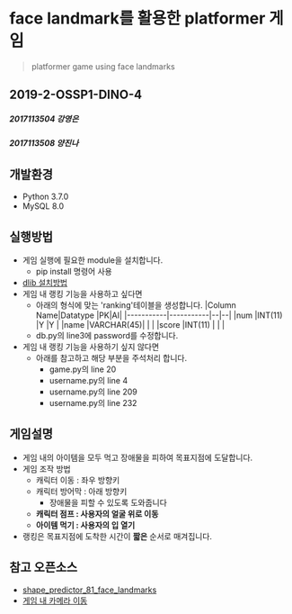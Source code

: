 # face landmark를 활용한 platformer 게임
> platformer game using face landmarks

## 2019-2-OSSP1-DINO-4
##### 2017113504 강영은
##### 2017113508 양진나

## 개발환경
* Python 3.7.0
* MySQL 8.0

## 실행방법
* 게임 실행에 필요한 module을 설치합니다.
  * pip install 명령어 사용
* [dlib 설치방법](https://sulastri.tistory.com/3)
* 게임 내 랭킹 기능을 사용하고 싶다면
  * 아래의 형식에 맞는 'ranking'테이블을 생성합니다.
  |Column Name|Datatype   |PK|AI|
  |-----------|-----------|--|--|
  |num        |INT(11)    |Y |Y |
  |name       |VARCHAR(45)|  |  |
  |score      |INT(11)    |  |  |
  * db.py의 line3에 password를 수정합니다.
* 게임 내 랭킹 기능을 사용하기 싶지 않다면
  * 아래를 참고하고 해당 부분을 주석처리 합니다.
     * game.py의 line 20
     * username.py의 line 4
     * username.py의 line 209
     * username.py의 line 232

## 게임설명
* 게임 내의 아이템을 모두 먹고 장애물을 피하여 목표지점에 도달합니다.
* 게임 조작 방법
  * 캐릭터 이동 : 좌우 방향키
  * 캐릭터 방어막 : 아래 방향키
    * 장애물을 피할 수 있도록 도와줍니다
  * **캐릭터 점프 : 사용자의 얼굴 위로 이동**
  * **아이템 먹기 : 사용자의 입 열기**
* 랭킹은 목표지점에 도착한 시간이 **짧은** 순서로 매겨집니다.


## 참고 오픈소스
* [shape_predictor_81_face_landmarks](https://github.com/codeniko/shape_predictor_81_face_landmarks)
* [게임 내 카메라 이동](https://bitbucket.org/plaoo/pygame-side-scrolling/src/default/)